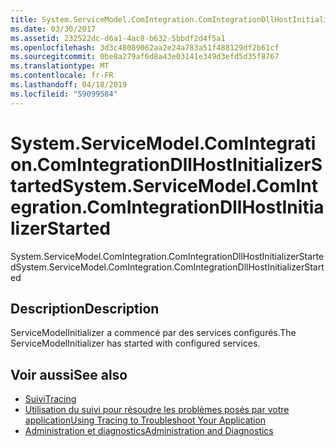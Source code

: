 ```yaml
---
title: System.ServiceModel.ComIntegration.ComIntegrationDllHostInitializerStarted
ms.date: 03/30/2017
ms.assetid: 232522dc-d6a1-4ac8-b632-5bbdf2d4f5a1
ms.openlocfilehash: 3d3c48089062aa2e24a783a51f488129df2b61cf
ms.sourcegitcommit: 0be8a279af6d8a43e03141e349d3efd5d35f8767
ms.translationtype: MT
ms.contentlocale: fr-FR
ms.lasthandoff: 04/18/2019
ms.locfileid: "59099584"
---
```

# <a name="systemservicemodelcomintegrationcomintegrationdllhostinitializerstarted"></a><span data-ttu-id="66616-102">System.ServiceModel.ComIntegration.ComIntegrationDllHostInitializerStarted</span><span class="sxs-lookup"><span data-stu-id="66616-102">System.ServiceModel.ComIntegration.ComIntegrationDllHostInitializerStarted</span></span>
<span data-ttu-id="66616-103">System.ServiceModel.ComIntegration.ComIntegrationDllHostInitializerStarted</span><span class="sxs-lookup"><span data-stu-id="66616-103">System.ServiceModel.ComIntegration.ComIntegrationDllHostInitializerStarted</span></span>  
  
## <a name="description"></a><span data-ttu-id="66616-104">Description</span><span class="sxs-lookup"><span data-stu-id="66616-104">Description</span></span>  
 <span data-ttu-id="66616-105">ServiceModelInitializer a commencé par des services configurés.</span><span class="sxs-lookup"><span data-stu-id="66616-105">The ServiceModelInitializer has started with configured services.</span></span>  
  
## <a name="see-also"></a><span data-ttu-id="66616-106">Voir aussi</span><span class="sxs-lookup"><span data-stu-id="66616-106">See also</span></span>

- [<span data-ttu-id="66616-107">Suivi</span><span class="sxs-lookup"><span data-stu-id="66616-107">Tracing</span></span>](../../../../../docs/framework/wcf/diagnostics/tracing/index.md)
- [<span data-ttu-id="66616-108">Utilisation du suivi pour résoudre les problèmes posés par votre application</span><span class="sxs-lookup"><span data-stu-id="66616-108">Using Tracing to Troubleshoot Your Application</span></span>](../../../../../docs/framework/wcf/diagnostics/tracing/using-tracing-to-troubleshoot-your-application.md)
- [<span data-ttu-id="66616-109">Administration et diagnostics</span><span class="sxs-lookup"><span data-stu-id="66616-109">Administration and Diagnostics</span></span>](../../../../../docs/framework/wcf/diagnostics/index.md)

